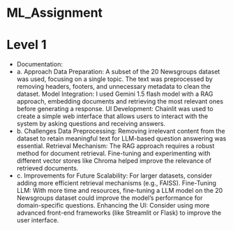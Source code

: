 # ML_Assignment
# Level 1
- Documentation:
- a. Approach
Data Preparation: A subset of the 20 Newsgroups dataset was used, focusing on a single topic. The text was preprocessed by removing headers, footers, and unnecessary metadata to clean the dataset.
Model Integration: I used Gemini 1.5 flash model with a RAG approach, embedding documents and retrieving the most relevant ones before generating a response.
UI Development: Chainlit was used to create a simple web interface that allows users to interact with the system by asking questions and receiving answers.
- b. Challenges
Data Preprocessing: Removing irrelevant content from the dataset to retain meaningful text for LLM-based question answering was essential.
Retrieval Mechanism: The RAG approach requires a robust method for document retrieval. Fine-tuning and experimenting with different vector stores like Chroma helped improve the relevance of retrieved documents.
- c. Improvements for Future
Scalability: For larger datasets, consider adding more efficient retrieval mechanisms (e.g., FAISS).
Fine-Tuning LLM: With more time and resources, fine-tuning a LLM model on the 20 Newsgroups dataset could improve the model’s performance for domain-specific questions.
Enhancing the UI: Consider using more advanced front-end frameworks (like Streamlit or Flask) to improve the user interface.
